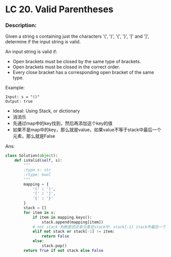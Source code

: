 # LC 20. Valid Parentheses

### Description:
Given a string s containing just the characters '(', ')', '{', '}', '[' and ']', determine if the input string is valid.

An input string is valid if:

* Open brackets must be closed by the same type of brackets.
* Open brackets must be closed in the correct order.
* Every close bracket has a corresponding open bracket of the same type.


Example:

```
Input: s = "()"
Output: true
```

* Ideal: Using Stack, or dictionary
* 消消乐
* 先通过map中的key找到，然后再添加这个key的值
* 如果不是map中的key，那么就是value，如果value不等于stack中最后一个元素，那么就是False

Ans:
```py
class Solution(object):
    def isValid(self, s):
        """
        :type s: str
        :rtype: bool
        """
        mapping = {
            '(' : ')',
            '[' : ']',
            '{' : '}'
        }
        stack = []
        for item in s:
            if item in mapping.keys():
                stack.append(mapping[item])
            # not stack 判断是否还有元素在stack中，stack[-1] stack中最后一个元素
            elif not stack or stack[-1] != item:
                return False
            else:
                stack.pop()
        return True if not stack else False
```
